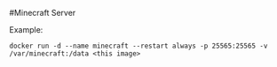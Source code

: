 #Minecraft Server

Example:
```
docker run -d --name minecraft --restart always -p 25565:25565 -v /var/minecraft:/data <this image>
```

